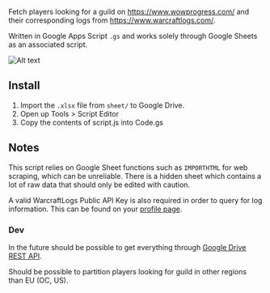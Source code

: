 Fetch players looking for a guild on https://www.wowprogress.com/ and their corresponding logs from https://www.warcraftlogs.com/.

Written in Google Apps Script `.gs` and works solely through Google Sheets as an associated script.

![Alt text](https://i.imgur.com/YDTSSl2.png "Drive")

## Install

1. Import the `.xlsx` file from `sheet/` to Google Drive.
2. Open up Tools > Script Editor
3. Copy the contents of script.js into Code.gs

## Notes

This script relies on Google Sheet functions such as `IMPORTHTML` for web scraping, which can be unreliable. There is a hidden sheet which contains a lot of raw data that should only be edited with caution.

A valid WarcraftLogs Public API Key is also required in order to query for log information. This can be found on your [profile page](https://www.warcraftlogs.com/profile).

### Dev

In the future should be possible to get everything through [Google Drive REST API](https://developers.google.com/drive/api/v2/reference/).

Should be possible to partition players looking for guild in other regions than EU (OC, US).
